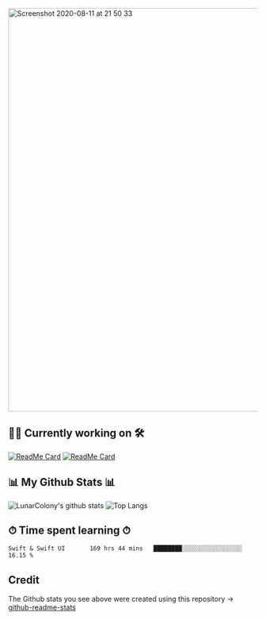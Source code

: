 <img width="813" alt="Screenshot 2020-08-11 at 21 50 33" src="https://user-images.githubusercontent.com/64978825/90020267-86f3df80-dca7-11ea-8168-7fd16b70b1f7.gif">

## 👷‍♂️ Currently working on 🛠
[![ReadMe Card](https://github-readme-stats.vercel.app/api/pin/?username=LunarColony&repo=SimpleWeatherApp)](https://github.com/LunarColony/SimpleWeatherApp)
[![ReadMe Card](https://github-readme-stats.vercel.app/api/pin/?username=LunarColony&repo=SwiftUI-Tasks-App)](https://github.com/LunarColony/SwiftUI-Tasks-App)

## 📊 My Github Stats 📊
![LunarColony's github stats](https://github-readme-stats.vercel.app/api?username=LunarColony&show_icons=true)
![Top Langs](https://github-readme-stats.vercel.app/api/top-langs/?username=LunarColony)

## ⏱ Time spent learning ⏱
```
Swift & Swift UI       169 hrs 44 mins   ████████░░░░░░░░░░░░░░░░░   16.15 % 
```
## Credit
The Github stats you see above were created using this repository -> [github-readme-stats](https://github.com/anuraghazra/github-readme-stats#github-stats-card)
